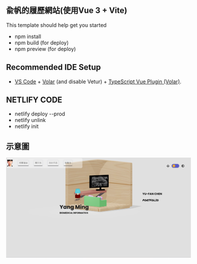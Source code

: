 ## 兪帆的履歷網站(使用Vue 3 + Vite)

This template should help get you started 
- npm install
- npm build (for deploy)
- npm preview (for deploy)

## Recommended IDE Setup

- [VS Code](https://code.visualstudio.com/) + [Volar](https://marketplace.visualstudio.com/items?itemName=Vue.volar) (and disable Vetur) + [TypeScript Vue Plugin (Volar)](https://marketplace.visualstudio.com/items?itemName=Vue.vscode-typescript-vue-plugin).

## NETLIFY CODE

- netlify deploy --prod
- netlify unlink
- netlify init

## 示意圖
![image](https://github.com/jos556/0215-room/blob/main/src/assets/screenshot.png)
